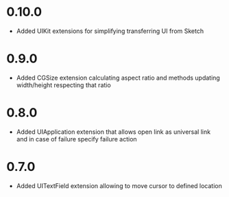 # 0.10.0
* Added UIKit extensions for simplifying transferring UI from Sketch

# 0.9.0
* Added CGSize extension calculating aspect ratio and methods updating width/height respecting that ratio

# 0.8.0
* Added UIApplication extension that allows open link as universal link and in case of failure specify failure action

# 0.7.0
* Added UITextField extension allowing to move cursor to defined location
